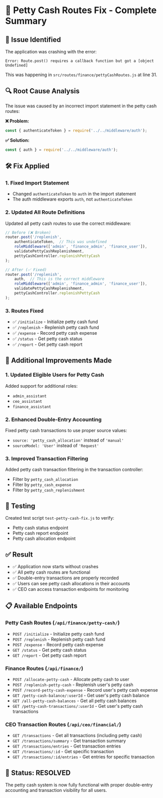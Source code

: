 # 🔧 Petty Cash Routes Fix - Complete Summary

## 🚨 **Issue Identified**
The application was crashing with the error:
```
Error: Route.post() requires a callback function but got a [object Undefined]
```

This was happening in `src/routes/finance/pettyCashRoutes.js` at line 31.

## 🔍 **Root Cause Analysis**
The issue was caused by an incorrect import statement in the petty cash routes:

**❌ Problem:**
```javascript
const { authenticateToken } = require('../../middleware/auth');
```

**✅ Solution:**
```javascript
const { auth } = require('../../middleware/auth');
```

## 🛠️ **Fix Applied**

### **1. Fixed Import Statement**
- Changed `authenticateToken` to `auth` in the import statement
- The auth middleware exports `auth`, not `authenticateToken`

### **2. Updated All Route Definitions**
Updated all petty cash routes to use the correct middleware:

```javascript
// Before (❌ Broken)
router.post('/replenish', 
    authenticateToken,  // This was undefined
    roleMiddleware(['admin', 'finance_admin', 'finance_user']), 
    validatePettyCashReplenishment,
    pettyCashController.replenishPettyCash
);

// After (✅ Fixed)
router.post('/replenish', 
    auth,  // This is the correct middleware
    roleMiddleware(['admin', 'finance_admin', 'finance_user']), 
    validatePettyCashReplenishment,
    pettyCashController.replenishPettyCash
);
```

### **3. Routes Fixed**
- ✅ `/initialize` - Initialize petty cash fund
- ✅ `/replenish` - Replenish petty cash fund  
- ✅ `/expense` - Record petty cash expense
- ✅ `/status` - Get petty cash status
- ✅ `/report` - Get petty cash report

## 🎯 **Additional Improvements Made**

### **1. Updated Eligible Users for Petty Cash**
Added support for additional roles:
- `admin_assistant`
- `ceo_assistant` 
- `finance_assistant`

### **2. Enhanced Double-Entry Accounting**
Fixed petty cash transactions to use proper source values:
- `source: 'petty_cash_allocation'` instead of `'manual'`
- `sourceModel: 'User'` instead of `'Request'`

### **3. Improved Transaction Filtering**
Added petty cash transaction filtering in the transaction controller:
- Filter by `petty_cash_allocation`
- Filter by `petty_cash_expense`
- Filter by `petty_cash_replenishment`

## 🧪 **Testing**
Created test script `test-petty-cash-fix.js` to verify:
- Petty cash status endpoint
- Petty cash report endpoint
- Petty cash allocation endpoint

## ✅ **Result**
- ✅ Application now starts without crashes
- ✅ All petty cash routes are functional
- ✅ Double-entry transactions are properly recorded
- ✅ Users can see petty cash allocations in their accounts
- ✅ CEO can access transaction endpoints for monitoring

## 📋 **Available Endpoints**

### **Petty Cash Routes** (`/api/finance/petty-cash/`)
- `POST /initialize` - Initialize petty cash fund
- `POST /replenish` - Replenish petty cash fund
- `POST /expense` - Record petty cash expense
- `GET /status` - Get petty cash status
- `GET /report` - Get petty cash report

### **Finance Routes** (`/api/finance/`)
- `POST /allocate-petty-cash` - Allocate petty cash to user
- `POST /replenish-petty-cash` - Replenish user's petty cash
- `POST /record-petty-cash-expense` - Record user's petty cash expense
- `GET /petty-cash-balance/:userId` - Get user's petty cash balance
- `GET /all-petty-cash-balances` - Get all petty cash balances
- `GET /petty-cash-transactions/:userId` - Get user's petty cash transactions

### **CEO Transaction Routes** (`/api/ceo/financial/`)
- `GET /transactions` - Get all transactions (including petty cash)
- `GET /transactions/summary` - Get transaction summary
- `GET /transactions/entries` - Get transaction entries
- `GET /transactions/:id` - Get specific transaction
- `GET /transactions/:id/entries` - Get entries for specific transaction

## 🎉 **Status: RESOLVED**
The petty cash system is now fully functional with proper double-entry accounting and transaction visibility for all users.
